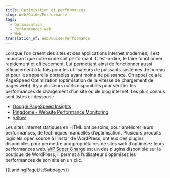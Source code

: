 ```yaml
---
title: Optimisation et performances
slug: Web/Guide/Performance
tags:
  - Optimisation
  - Performances web
  - Web
translation_of: Web/Guide/Performance
---
```

Lorsque l’on créent des sites et des applications internet modernes, il est important que notre code soit performant. C’est-à-dire, le faire fonctionner rapidement et efficacement. Lui permettant ainsi de fonctionner aussi efficacement à la fois pour les utilisateurs de puissants systèmes de bureau et pour les appareils portables ayant moins de puissance. On appel cela le PageSpeed Optimization (optimisation de la vitesse de chargement de pages web). Il y a plusieurs outils disponibles pour vérifiez les performances de chargement d’un site ou de blog internet. Les plus connus sont listés ci-dessous :

- [Google PageSpeed Insights](https://developers.google.com/speed/pagespeed/insights/)
- [Pingdome - Website Performance Monitoring](https://www.pingdom.com)
- [ySlow](http://yslow.org/)

Les sites internet statiques en HTML ont besoins, pour améliorer leurs performances, de techniques manuelles d’optimisation. Plusieurs produits logiciels open source à l’instar de WordPress, ont eux des plugins disponibles pour permettre aux propriétaires de sites web d’optimisez leurs performances web. [WP Super Charge](https://codecanyon.net/item/wp-super-charge/17091749) est un des plugins disponible sur la boutique de WordPress, il permet à l’utilisateur d’optimisez les performances de son site en un clic.

{{LandingPageListSubpages}}
